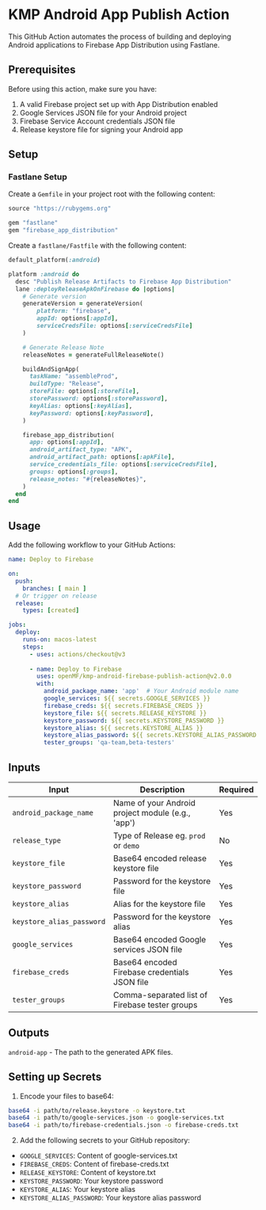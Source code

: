 # KMP Android App Publish Action

This GitHub Action automates the process of building and deploying Android applications to Firebase App Distribution using Fastlane.

## Prerequisites

Before using this action, make sure you have:

1. A valid Firebase project set up with App Distribution enabled
2. Google Services JSON file for your Android project
3. Firebase Service Account credentials JSON file
4. Release keystore file for signing your Android app

## Setup

### Fastlane Setup

Create a `Gemfile` in your project root with the following content:

```ruby
source "https://rubygems.org"

gem "fastlane"
gem "firebase_app_distribution"
```

Create a `fastlane/Fastfile` with the following content:

```ruby
default_platform(:android)

platform :android do
  desc "Publish Release Artifacts to Firebase App Distribution"
  lane :deployReleaseApkOnFirebase do |options|
    # Generate version
    generateVersion = generateVersion(
        platform: "firebase",
        appId: options[:appId],
        serviceCredsFile: options[:serviceCredsFile]
    )

    # Generate Release Note
    releaseNotes = generateFullReleaseNote()

    buildAndSignApp(
      taskName: "assembleProd",
      buildType: "Release",
      storeFile: options[:storeFile],
      storePassword: options[:storePassword],
      keyAlias: options[:keyAlias],
      keyPassword: options[:keyPassword],
    )

    firebase_app_distribution(
      app: options[:appId],
      android_artifact_type: "APK",
      android_artifact_path: options[:apkFile],
      service_credentials_file: options[:serviceCredsFile],
      groups: options[:groups],
      release_notes: "#{releaseNotes}",
    )
  end
end
```

## Usage

Add the following workflow to your GitHub Actions:

```yaml
name: Deploy to Firebase

on:
  push:
    branches: [ main ]
  # Or trigger on release
  release:
    types: [created]

jobs:
  deploy:
    runs-on: macos-latest
    steps:
      - uses: actions/checkout@v3
      
      - name: Deploy to Firebase
        uses: openMF/kmp-android-firebase-publish-action@v2.0.0
        with:
          android_package_name: 'app'  # Your Android module name
          google_services: ${{ secrets.GOOGLE_SERVICES }}
          firebase_creds: ${{ secrets.FIREBASE_CREDS }}
          keystore_file: ${{ secrets.RELEASE_KEYSTORE }}
          keystore_password: ${{ secrets.KEYSTORE_PASSWORD }}
          keystore_alias: ${{ secrets.KEYSTORE_ALIAS }}
          keystore_alias_password: ${{ secrets.KEYSTORE_ALIAS_PASSWORD }}
          tester_groups: 'qa-team,beta-testers'
```

## Inputs

| Input                     | Description                                       | Required |
|---------------------------|---------------------------------------------------|----------|
| `android_package_name`    | Name of your Android project module (e.g., 'app') | Yes      |
| `release_type`            | Type of Release eg. `prod` or `demo`              | No       |
| `keystore_file`           | Base64 encoded release keystore file              | Yes      |
| `keystore_password`       | Password for the keystore file                    | Yes      |
| `keystore_alias`          | Alias for the keystore file                       | Yes      |
| `keystore_alias_password` | Password for the keystore alias                   | Yes      |
| `google_services`         | Base64 encoded Google services JSON file          | Yes      |
| `firebase_creds`          | Base64 encoded Firebase credentials JSON file     | Yes      |
| `tester_groups`           | Comma-separated list of Firebase tester groups    | Yes      |

## Outputs
`android-app` - The path to the generated APK files.

## Setting up Secrets

1. Encode your files to base64:
```bash
base64 -i path/to/release.keystore -o keystore.txt
base64 -i path/to/google-services.json -o google-services.txt
base64 -i path/to/firebase-credentials.json -o firebase-creds.txt
```

2. Add the following secrets to your GitHub repository:
- `GOOGLE_SERVICES`: Content of google-services.txt
- `FIREBASE_CREDS`: Content of firebase-creds.txt
- `RELEASE_KEYSTORE`: Content of keystore.txt
- `KEYSTORE_PASSWORD`: Your keystore password
- `KEYSTORE_ALIAS`: Your keystore alias
- `KEYSTORE_ALIAS_PASSWORD`: Your keystore alias password
